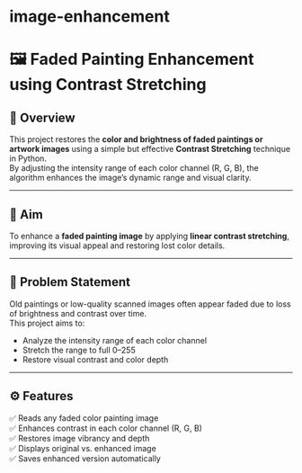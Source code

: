# image-enhancement
# 🖼️ Faded Painting Enhancement using Contrast Stretching

## 📖 Overview
This project restores the **color and brightness of faded paintings or artwork images** using a simple but effective **Contrast Stretching** technique in Python.  
By adjusting the intensity range of each color channel (R, G, B), the algorithm enhances the image’s dynamic range and visual clarity.

---

## 🎯 Aim
To enhance a **faded painting image** by applying **linear contrast stretching**, improving its visual appeal and restoring lost color details.

---

## 🧩 Problem Statement
Old paintings or low-quality scanned images often appear faded due to loss of brightness and contrast over time.  
This project aims to:
- Analyze the intensity range of each color channel  
- Stretch the range to full 0–255  
- Restore visual contrast and color depth  

---

## ⚙️ Features
✅ Reads any faded color painting image  
✅ Enhances contrast in each color channel (R, G, B)  
✅ Restores image vibrancy and depth  
✅ Displays original vs. enhanced image  
✅ Saves enhanced version automatically  

